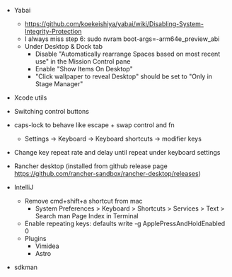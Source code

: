 - Yabai
    - https://github.com/koekeishiya/yabai/wiki/Disabling-System-Integrity-Protection
    - I always miss step 6: sudo nvram boot-args=-arm64e_preview_abi
    - Under Desktop & Dock tab
        - Disable "Automatically rearrange Spaces based on most recent use" in the Mission Control pane
        - Enable "Show Items On Desktop"
        - "Click wallpaper to reveal Desktop" should be set to "Only in Stage Manager"
- Xcode utils
- Switching control buttons
- caps-lock to behave like escape + swap control and fn
    - Settings -> Keyboard -> Keyboard shortcuts -> modifier keys
- Change key repeat rate and delay until repeat under keyboard settings
- Rancher desktop (installed from github release page https://github.com/rancher-sandbox/rancher-desktop/releases)

- IntelliJ
    - Remove cmd+shift+a shortcut from mac
        - System Preferences > Keyboard > Shortcuts > Services > Text > Search man Page Index in Terminal 
    - Enable repeating keys: defaults write -g ApplePressAndHoldEnabled 0
    - Plugins
        - Vimidea
        - Astro

- sdkman
